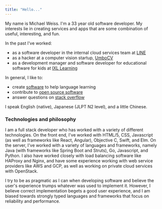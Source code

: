```yaml
---
title: "Hello..."
---
```


My name is Michael Weiss.  I'm a 33 year old software developer.  My interests lie in
creating services and apps that are some combination of useful, interesting, and fun.

In the past I've worked:

 - as a software developer in the internal cloud services team at [LINE](https://line.me/)
 - as a hacker at a computer vision startup, [UmboCV](https://umbocv.ai/)
 - as a development manager and software developer for educational software for kids at [IXL Learning](https://www.ixl.com/)


In general, I like to:

- create [software](https://en.modole.io) to help language learning
- contribute to [open source software](https://github.com/mweiss)
- answer questions on [stack overflow](https://stackoverflow.com/users/33254/mweiss)

I speak English (native), Japanese (JLPT N2 level), and a little Chinese.

### Technologies and philosophy

I am a full stack developer who has worked with a variety of different technologies.  On the front end,
I've worked with HTML/5, CSS, Javascript (as well as frameworks like React, Angular), Objective C, Swift, and Elm.  On the server,
I've worked with a variety of languages and frameworks, namely Java (with frameworks like Spring Boot and Struts),
Go, Javascript, and Python.  I also have worked closely with load balancing software like HAProxy and Nginx, and have some
experience working with web service providers like AWS and GCP, as well as working on private cloud services with OpenStack.
 
I try to be as pragmatic as I can when developing software and believe the user's experience
trumps whatever was used to implement it.  However, I believe correct implementation begets a good
user experience, and I am biased towards strongly typed languages and frameworks that focus on reliability and performance.
